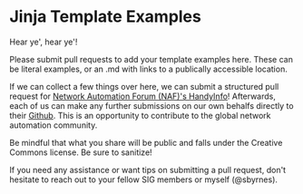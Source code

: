 # Jinja Template Examples

Hear ye', hear ye'!

Please submit pull requests to add your template examples here. These can be literal examples, or an .md with links to a publically accessible location.

If we can collect a few things over here, we can submit a structured pull request for [Network Automation Forum (NAF)'s HandyInfo](https://handyinfo.networkautomation.forum/)! Afterwards, each of us can make any further submissions on our own behalfs directly to their [Github](https://github.com/Network-Automation-Forum/handyinfo). This is an opportunity to contribute to the global network automation community.

Be mindful that what you share will be public and falls under the Creative Commons license. Be sure to sanitize!

If you need any assistance or want tips on submitting a pull request, don't hesitate to reach out to your fellow SIG members or myself (@sbyrnes).
